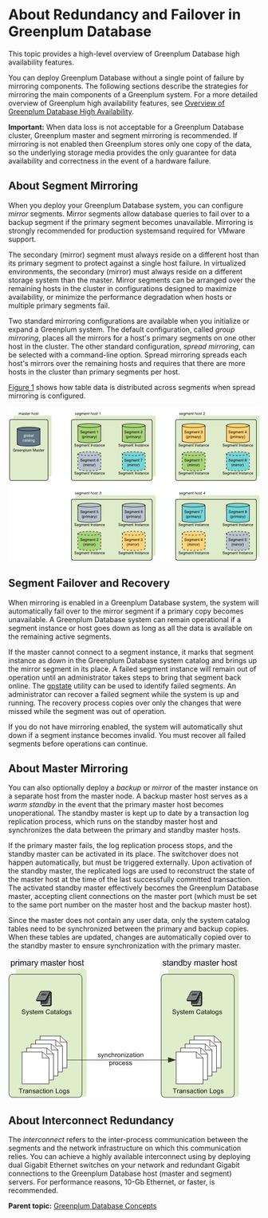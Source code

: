 # About Redundancy and Failover in Greenplum Database 

This topic provides a high-level overview of Greenplum Database high availability features.

You can deploy Greenplum Database without a single point of failure by mirroring components. The following sections describe the strategies for mirroring the main components of a Greenplum system. For a more detailed overview of Greenplum high availability features, see [Overview of Greenplum Database High Availability](../highavail/topics/g-overview-of-high-availability-in-greenplum-database.html).

**Important:** When data loss is not acceptable for a Greenplum Database cluster, Greenplum master and segment mirroring is recommended. If mirroring is not enabled then Greenplum stores only one copy of the data, so the underlying storage media provides the only guarantee for data availability and correctness in the event of a hardware failure.

## About Segment Mirroring 

When you deploy your Greenplum Database system, you can configure *mirror* segments. Mirror segments allow database queries to fail over to a backup segment if the primary segment becomes unavailable. Mirroring is strongly recommended for production systemsand required for VMware support.

The secondary \(mirror\) segment must always reside on a different host than its primary segment to protect against a single host failure. In virtualized environments, the secondary \(mirror\) must always reside on a different storage system than the master. Mirror segments can be arranged over the remaining hosts in the cluster in configurations designed to maximize availability, or minimize the performance degradation when hosts or multiple primary segments fail.

Two standard mirroring configurations are available when you initialize or expand a Greenplum system. The default configuration, called *group mirroring*, places all the mirrors for a host's primary segments on one other host in the cluster. The other standard configuration, *spread mirroring*, can be selected with a command-line option. Spread mirroring spreads each host's mirrors over the remaining hosts and requires that there are more hosts in the cluster than primary segments per host.

[Figure 1](#iw157574) shows how table data is distributed across segments when spread mirroring is configured.

![Spread Mirroring in Greenplum Database](../graphics/spread-mirroring.png "Spread Mirroring in Greenplum Database")

## Segment Failover and Recovery 

When mirroring is enabled in a Greenplum Database system, the system will automatically fail over to the mirror segment if a primary copy becomes unavailable. A Greenplum Database system can remain operational if a segment instance or host goes down as long as all the data is available on the remaining active segments.

If the master cannot connect to a segment instance, it marks that segment instance as down in the Greenplum Database system catalog and brings up the mirror segment in its place. A failed segment instance will remain out of operation until an administrator takes steps to bring that segment back online. The [gpstate](../../utility_guide/admin_utilities/gpstate.html) utility can be used to identify failed segments. An administrator can recover a failed segment while the system is up and running. The recovery process copies over only the changes that were missed while the segment was out of operation.

If you do not have mirroring enabled, the system will automatically shut down if a segment instance becomes invalid. You must recover all failed segments before operations can continue.

## About Master Mirroring 

You can also optionally deploy a *backup* or *mirror* of the master instance on a separate host from the master node. A backup master host serves as a *warm standby* in the event that the primary master host becomes unoperational. The standby master is kept up to date by a transaction log replication process, which runs on the standby master host and synchronizes the data between the primary and standby master hosts.

If the primary master fails, the log replication process stops, and the standby master can be activated in its place. The switchover does not happen automatically, but must be triggered externally. Upon activation of the standby master, the replicated logs are used to reconstruct the state of the master host at the time of the last successfully committed transaction. The activated standby master effectively becomes the Greenplum Database master, accepting client connections on the master port \(which must be set to the same port number on the master host and the backup master host\).

Since the master does not contain any user data, only the system catalog tables need to be synchronized between the primary and backup copies. When these tables are updated, changes are automatically copied over to the standby master to ensure synchronization with the primary master.

![Master Mirroring in Greenplum Database](../graphics/standby_master.jpg "Master Mirroring in Greenplum Database")

## About Interconnect Redundancy 

The *interconnect* refers to the inter-process communication between the segments and the network infrastructure on which this communication relies. You can achieve a highly available interconnect using by deploying dual Gigabit Ethernet switches on your network and redundant Gigabit connections to the Greenplum Database host \(master and segment\) servers. For performance reasons, 10-Gb Ethernet, or faster, is recommended.

**Parent topic:** [Greenplum Database Concepts](../intro/partI.html)


